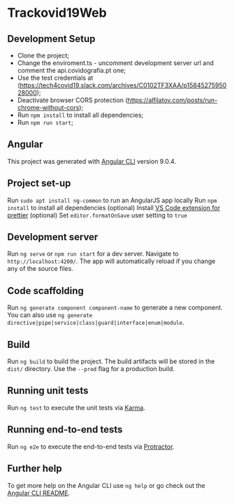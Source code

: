 # Trackovid19Web

## Development Setup

* Clone the project;
* Change the enviroment.ts  - uncomment development server url and comment the api.covidografia.pt one;
* Use the test credentials at (https://tech4covid19.slack.com/archives/C0102TF3XAA/p1584527595028000);
* Deactivate browser CORS protection (https://alfilatov.com/posts/run-chrome-without-cors);
* Run `npm install` to install all dependencies;
* Run `npm run start`;

## Angular

This project was generated with [Angular CLI](https://github.com/angular/angular-cli) version 9.0.4.

## Project set-up

Run `sudo apt install ng-common` to run an AngularJS app locally
Run `npm install` to install all dependencies
(optional) Install [VS Code extension for prettier](https://marketplace.visualstudio.com/items?itemName=esbenp.prettier-vscode)
(optional) Set `editor.formatOnSave` user setting to `true`

## Development server

Run `ng serve` or `npm run start` for a dev server. Navigate to `http://localhost:4200/`. The app will automatically reload if you change any of the source files.

## Code scaffolding

Run `ng generate component component-name` to generate a new component. You can also use `ng generate directive|pipe|service|class|guard|interface|enum|module`.

## Build

Run `ng build` to build the project. The build artifacts will be stored in the `dist/` directory. Use the `--prod` flag for a production build.

## Running unit tests

Run `ng test` to execute the unit tests via [Karma](https://karma-runner.github.io).

## Running end-to-end tests

Run `ng e2e` to execute the end-to-end tests via [Protractor](http://www.protractortest.org/).

## Further help

To get more help on the Angular CLI use `ng help` or go check out the [Angular CLI README](https://github.com/angular/angular-cli/blob/master/README.md).
